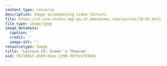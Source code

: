 ```yaml
---
content_type: resource
description: Image accompanying video lecture.
file: https://ol-ocw-studio-app-qa.s3.amazonaws.com/courses/18-02-multivariable-calculus-fall-2007/f67199af4509bbac1398d6fdcb7594dc_22.jpg
file_type: image/jpeg
image_metadata:
  caption: ''
  credit: ''
  image-alt: ''
resourcetype: Image
title: 'Lecture 22: Green''s Theorem'
uid: f67199af-4509-bbac-1398-d6fdcb7594dc
---
```

